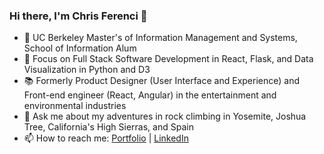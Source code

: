 ### Hi there, I'm Chris Ferenci 👋

<!--
**chris-ferenci/chris-ferenci** is a ✨ _special_ ✨ repository because its `README.md` (this file) appears on your GitHub profile.

Here are some ideas to get you started:

-->

- 🔭 UC Berkeley Master's of Information Management and Systems, School of Information Alum
- 🌱 Focus on Full Stack Software Development in React, Flask, and Data Visualization in Python and D3
- 📚 Formerly Product Designer (User Interface and Experience) and Front-end engineer (React, Angular) in the entertainment and environmental industries
- 💬 Ask me about my adventures in rock climbing in Yosemite, Joshua Tree, California's High Sierras, and Spain
- 📫 How to reach me: [Portfolio](https://www.chrisferenci.com) | [LinkedIn](https://www.linkedin.com/in/chrisferenci/)
